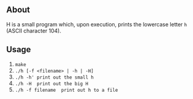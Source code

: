 ## About
H is a small program which, upon execution, prints the lowercase letter `h` (ASCII character 104).

## Usage
1.	`make`
2.	`./h [-f <filename> | -h | -H]`
3. 	`./h -h' print out the small h`
4.	`./h -H  print out the big H`
5.	`./h -f filename  print out h to a file`

